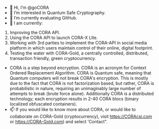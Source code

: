 - 👋 Hi, I’m @goCORA
- 👀 I’m interested in Quantum Safe Cryptography.
- 🌱 I’m currently evaluating GitHub.
- 💞️ I am currently:
1) Improving the CORA API.
2) Using the CORA API to launch CORA-X LIte.
3) Working with 3rd parties to implement the CORA-API in social media platform in which users maintain control of their online, digital footprint.
4) Testing the water with CORA-Gold, a centrally controlled, distributed, transaction friendly, green cryptocurrency.

- CORA is a step beyond encryption. CORA is an acronym for Context Ordered Replacement Algorithm. CORA is Quantum safe, 
meaning that Quantum computers will not break CORA's encryption. 
This is mostly due to the fact that CORA is not factorization based, but rather, CORA is probabilistic in nature, requiring an unimaginably large number of attempts to break (brute force alone). 
Additionally CORA is a distributed technology; each encryption results in 2-40 CORA blocs (binary localized obfuscated containers).
- 📫 If you would like to know more about CORA, or would like to collaborate on CORA-Gold (cryptocurrency), visit https://CORAcsi.com or https://CORA-Gold.com) and select 'Contact".

<!---
goCORA/goCORA is a ✨ special ✨ repository because its `README.md` (this file) appears on your GitHub profile.
You can click the Preview link to take a look at your changes.
--->
